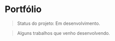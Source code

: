 <h1> Portfólio</h1>

>Status do projeto: Em desenvolvimento.

>Alguns trabalhos que venho desenvolvendo.
